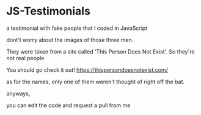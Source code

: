 # JS-Testimonials
a testimonial with fake people that I coded in JavaScript

dont't worry about the images of those three men.

They were taken from a site called 'This Person Does Not Exist'. So they're not real people

You should go check it out!
https://thispersondoesnotexist.com/

as for the names, only one of them weren't thought of right off the bat.

anyways,

you can edit the code and request a pull from me

